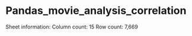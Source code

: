 # Pandas_movie_analysis_correlation

Sheet information:
    Column count:   15
    Row count:      7,669

